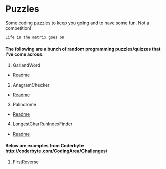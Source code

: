 # Puzzles

Some coding puzzles to keep you going and to have some fun. Not a competition!

`Life in the matrix goes on`

#### The following are a bunch of random programming puzzles/quizzes that I've come across. 
1. GarlandWord
 * [Readme](https://github.com/MalsR/programming-puzzles/blob/master/src/main/java/com/malsr/random/GarlandWord-README.md#description)
2. AnagramChecker
 * [Readme](https://github.com/MalsR/programming-puzzles/blob/master/src/main/java/com/malsr/random/AnagramChecker-README.md#description)
3. Palindrome
 * [Readme](https://github.com/MalsR/programming-puzzles/blob/master/src/main/java/com/malsr/random/Palindrome-README.md#description)
4. LongestCharRunIndexFinder
 * [Readme](https://github.com/MalsR/programming-puzzles/blob/master/src/main/java/com/malsr/random/LongestCharRunIndexFinder-README.md#description)
 
#### Below are examples from Coderbyte http://coderbyte.com/CodingArea/Challenges/ 
1. FirstReverse
